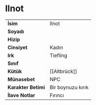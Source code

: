 # Ilnot   
|  |  |  
|---|---|  
| **İsim** | Ilnot|  
| **Soyadı** | |  
| **Hizip** | |  
| **Cinsiyet** | Kadın|  
| **Irk** | Tiefling|  
| **Sınıf** | |  
| **Kütük** | [[Altbrück]]|  
| **Münasebet** | NPC|  
| **Karakter Betimi** | Bir boynuzu kırık|  
| **İlave Notlar** | Fırıncı|  
